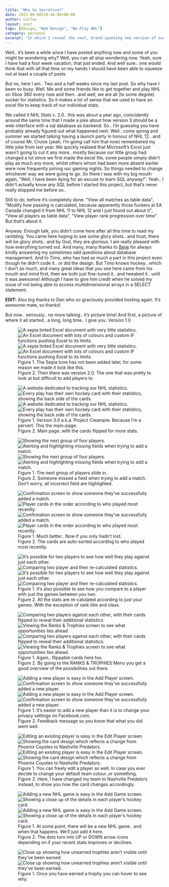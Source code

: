 ```yaml
---
title: "Why So Secretive?"
date: 2011-09-08T20:44:00+00:00
author: Carlos
layout: post
tags: [Design, "Web Design", "We Play NHL"]
category: personal
excerpt: "In which I reveal the next, brand-spanking new version of our NHL statistics tracking tool."
---
```

Well.. it’s been a while since I have posted anything now and some of you might be wondering why? Well, you can all stop wondering now. Yeah, sure I have had a four week vacation, that just ended. And well sure.. one would think that with all that time on my hands I should have been able to squeeze out at least a couple of posts.

But no, here I am.. Two and a half weeks since my last post. So why have I been so busy. Well. Me and some friends like to get together and play NHL on Xbox 360 every now and then.. and well, we are all (to some degree) sucker for statistics. So it makes a lot of sense that we used to have an excel file to keep track of our individual stats.

We called it NHL Stats v. 2.0.. this was about a year ago, coincidently around the same time that I made a joke about how version 3 should be a web-interface with a sql database as backend. So.. I’m guessing you have probably already figured out what happened next. Well.. come spring and summer we started talking having a launch party in honour of NHL 12.. and of course Mr. Cruise (yeah, I’m going call him that now) remembered my little joke from last year. We quickly realised that Microsoft’s Excel just wasn’t going to cut it any more.. mostly because our little group had changed a lot since we first made the excel file, some people simply didn’t play as much any more, whilst others whom had been more absent earlier were now frequently joining our gaming nights. So things needed to change whichever way we were going to go. So there I was with my big mouth again, "Well, I have been dying for an excuse to learn SQL anyway!". Yeah.. I didn’t actually know any SQL before I started this project, but that’s never really stopped me before so..

Still to do, before it’s completely done. "View all matches as table data", "Modify how passing is calculated, because apparently those fuckers at EA Canada changed it from NHL 11 to NHL 12 and I just found out about it", "View all players as table data", "View player rank progression over time". But that’s about it.

Anyway. Enough talk, you didn’t come here after all this time to read my rambling. You came here hoping to see some glory shots.. and trust, there will be glory shots.. and by God, they are glorious. I am really pleased with how everything turned out. And many, many thanks to [Beije](https://benjaminhorn.io/) for always kindly answering my sometimes odd questions about database management. And to Timo, who has had as much a part in this project even though he didn’t code it.. or did the design. But Timo knows hockey.. which I don’t as much, and many great ideas that you see here came from his mouth and mind first, then we both just fine-tuned it.. and tweaked it.. until it was awesome! Although I have to give him credit when he solved my issue of not being able to access multidimensional arrays in a SELECT statement.

**EDIT:** Also big thanks to Dan who so graciously provided hosting again. It’s awesome mate, so thanks!

But now.. seriously.. no more talking.. it’s picture time! And first, a picture of where it all started.. a long, long time.. I give you. Version 1.0

<figure>
    <img class="js-lazy-load" data-original="/assets/posts/2011/09/00_letThereBeLight.jpg" alt="A sepia tinted Excel document with very little statistics."><img class="js-lazy-load" data-original="/assets/posts/2011/09/0_prequel.jpg" alt="An Excel document with lots of colours and custom IF functions pushing Excel to its limits.">
  <noscript>
    <img src="/assets/posts/2011/09/00_letThereBeLight.jpg" alt="A sepia tinted Excel document with very little statistics."><img src="/assets/posts/2011/09/0_prequel.jpg" alt="An Excel document with lots of colours and custom IF functions pushing Excel to its limits.">
  </noscript>
  <figcaption>Figure 1. The Sepia tone has not been added later, for some reason we made it look like this.<br>Figure 2. Then there was version 2.0. The one that was pretty to look at but difficult to add players to.</figcaption>
</figure>

<figure>
    <img class="js-lazy-load" data-original="/assets/posts/2011/09/1_main_page.jpg" alt="A website dedicated to tracking our NHL statistics."><img class="js-lazy-load" data-original="/assets/posts/2011/09/2_main_page_flipped_cards.jpg" alt="Every play has their own hockey card with their statistics, showing the back side of the cards.">
  <noscript>
    <img src="/assets/posts/2011/09/1_main_page.jpg" alt="A website dedicated to tracking our NHL statistics."><img src="/assets/posts/2011/09/2_main_page_flipped_cards.jpg" alt="Every play has their own hockey card with their statistics, showing the back side of the cards.">
  </noscript>
  <figcaption>Figure 1. Version 3.0 a.k.a. Project Creampie. Because I’m a pervert. This the main-page.<br>Figure 2. Main page..with the cards flipped for more stats.</figcaption>
</figure>

<figure>
    <img class="js-lazy-load" data-original="/assets/posts/2011/09/3_main_page_slideToNextGroup.jpg" alt="Showing the next group of four players."><img class="js-lazy-load" data-original="/assets/posts/2011/09/4_adding_match_error.jpg" alt="Alerting and highlighting missing fields when trying to add a match.">
  <noscript>
    <img src="/assets/posts/2011/09/3_main_page_slideToNextGroup.jpg" alt="Showing the next group of four players."><img src="/assets/posts/2011/09/4_adding_match_error.jpg" alt="Alerting and highlighting missing fields when trying to add a match.">
  </noscript>
  <figcaption>Figure 1. The next group of players slide in..<br>Figure 2. Someone missed a field when trying to add a match. Don’t worry, all incorrect field are highlighted.</figcaption>
</figure>

<figure>
    <img class="js-lazy-load" data-original="/assets/posts/2011/09/5_match_added.jpg" alt="Confirmation screen to show someone they’ve successfully added a match."><img class="js-lazy-load" data-original="/assets/posts/2011/09/6_sorted_players.jpg" alt="Player cards in the order according to who played most recently.">
  <noscript>
    <img src="/assets/posts/2011/09/5_match_added.jpg" alt="Confirmation screen to show someone they’ve successfully added a match."><img src="/assets/posts/2011/09/6_sorted_players.jpg" alt="Player cards in the order according to who played most recently.">
  </noscript>
  <figcaption>Figure 1. Much better.. Now if you only hadn’t lost.<br>Figure 2. The cards are auto-sorted according to who played most recently.</figcaption>
</figure>

<figure>
    <img class="js-lazy-load" data-original="/assets/posts/2011/09/7_1vs1_menu.jpg" alt="It’s possible for two players to see how well they play against just each other."><img class="js-lazy-load" data-original="/assets/posts/2011/09/8_1vs1_comparing_two_players.jpg" alt="Comparing two player and their re-calculated statistics.">
  <noscript>
    <img src="/assets/posts/2011/09/7_1vs1_menu.jpg" alt="It’s possible for two players to see how well they play against just each other."><img src="/assets/posts/2011/09/8_1vs1_comparing_two_players.jpg" alt="Comparing two player and their re-calculated statistics.">
  </noscript>
  <figcaption>Figure 1. It’s also possible to see how you compare to a player with just the games between you two.<br>Figure 2. All the stats are re-calulated according to just your games. With the exception of rank title and class.</figcaption>
</figure>

<figure>
    <img class="js-lazy-load" data-original="/assets/posts/2011/09/9_1vs1_comparing_two_players_flipped_cards.jpg" alt="Comparing two players against each other, with their cards flipped to reveal their additional statistics."><img class="js-lazy-load" data-original="/assets/posts/2011/09/10_ranks_and_trophies.jpg" alt="Viewing the Ranks & Trophies screen to see what opportunities lies ahead.">
  <noscript>
    <img src="/assets/posts/2011/09/9_1vs1_comparing_two_players_flipped_cards.jpg" alt="Comparing two players against each other, with their cards flipped to reveal their additional statistics."><img src="/assets/posts/2011/09/10_ranks_and_trophies.jpg" alt="Viewing the Ranks & Trophies screen to see what opportunities lies ahead.">
  </noscript>
  <figcaption>Figure 1. Again.. flippable cards here too.<br>Figure 2. By going to the RANKS & TROPHIES Menu you get a good overview of the possibilities out there.</figcaption>
</figure>

<figure>
    <img class="js-lazy-load" data-original="/assets/posts/2011/09/11_adding_a_player.jpg" alt="Adding a new player is easy in the Add Player screen."><img class="js-lazy-load" data-original="/assets/posts/2011/09/12_player_added_feedback.jpg" alt="Confirmation screen to show someone they’ve successfully added a new player.">
  <noscript>
    <img src="/assets/posts/2011/09/11_adding_a_player.jpg" alt="Adding a new player is easy in the Add Player screen."><img src="/assets/posts/2011/09/12_player_added_feedback.jpg" alt="Confirmation screen to show someone they’ve successfully added a new player.">
  </noscript>
  <figcaption>Figure 1. It’s easier to add a new player than it is to change your privacy settings on Facebook.com.<br>Figure 2. Feedback message so you know that what you did went well.</figcaption>
</figure>

<figure>
    <img class="js-lazy-load" data-original="/assets/posts/2011/09/13_edit_player.jpg" alt="Editing an existing player is easy in the Edit Player screen."><img class="js-lazy-load" data-original="/assets/posts/2011/09/14_editing_my_own_team.jpg" alt="Showing the card design which reflects a change from Phoenix Coyotes to Nashville Predators.">
  <noscript>
    <img src="/assets/posts/2011/09/13_edit_player.jpg" alt="Editing an existing player is easy in the Edit Player screen."><img src="/assets/posts/2011/09/14_editing_my_own_team.jpg" alt="Showing the card design which reflects a change from Phoenix Coyotes to Nashville Predators.">
  </noscript>
  <figcaption>Figure 1. You can freely edit a player as well. In case you ever decide to change your default team colour..or something.<br>Figure 2. Here, I have changed my team to Nashville Predators instead, to show you how the card changes accordingly.</figcaption>
</figure>

<figure>
    <img class="js-lazy-load" data-original="/assets/posts/2011/09/15_add_game.jpg" alt="Adding a new NHL game is easy in the Add Game screen."><img class="js-lazy-load" data-original="/assets/posts/2011/09/16_closeup_cards.jpg" alt="Showing a close up of the details in each player’s hockey card.">
  <noscript>
    <img src="/assets/posts/2011/09/15_add_game.jpg" alt="Adding a new NHL game is easy in the Add Game screen."><img src="/assets/posts/2011/09/16_closeup_cards.jpg" alt="Showing a close up of the details in each player’s hockey card.">
  </noscript>
  <figcaption>Figure 1. At some point, there will be a new NHL game.. and when that happens. We’ll just add it here.<br>Figure 2. The dots turn into UP or DOWN arrow icons depending on if your recent stats improves or declines.</figcaption>
</figure>

<figure>
    <img class="js-lazy-load" data-original="/assets/posts/2011/09/17_another_closeup.jpg" alt="Close up showing how unearned trophies aren’t visible until they’ve been earned.">
  <noscript>
    <img src="/assets/posts/2011/09/17_another_closeup.jpg" alt="Close up showing how unearned trophies aren’t visible until they’ve been earned.">
  </noscript>
  <figcaption>Figure 1. Once you have earned a trophy you can hover to see why.</figcaption>
</figure>